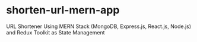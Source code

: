 # shorten-url-mern-app
URL Shortener Using MERN Stack (MongoDB, Express.js, React.js, Node.js) and Redux Toolkit as State Management
